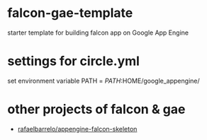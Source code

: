 # falcon-gae-template
starter template for building falcon app on Google App Engine

# settings for circle.yml
set environment variable PATH = $PATH:$HOME/google_appengine/

# other projects of falcon & gae
- [rafaelbarrelo/appengine-falcon-skeleton](https://github.com/rafaelbarrelo/appengine-falcon-skeleton) 
